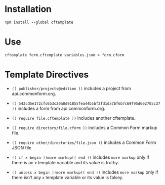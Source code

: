 # Installation

```shell
npm install --global cftemplate
```

# Use

```shell
cftemplate form.cftemplate variables.json > form.cform
```

# Template Directives

- `(( publisher/projects@edition ))` includes a project from api.commonform.org.

- `(( 543cd5e172cfc6b3c20a0d91855fea44b5bf2fd1da7bf6b7c69f95d6e2705c37 ))` includes a form from api.commonform.org.

- `(( require file.cftemplate ))` includes another cftemplate.

- `(( require directory/file.cform ))` includes a Common Form markup file.

- `(( require other/directories/file.json ))` includes a Common Form JSON file

- `(( if x begin ))more markup(( end ))` includes `more markup` only if there is an `x` template variable and its value is truthy.

- `(( unless x begin ))more markup(( end ))` includes `more markup` only if there isn't any `x` template variable or its value is falsey.
